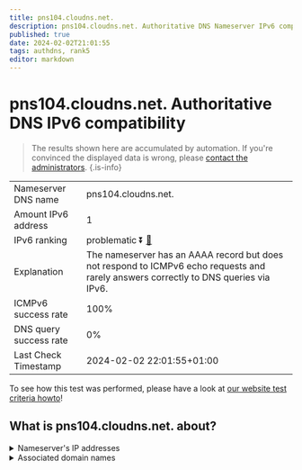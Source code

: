 ```yaml
---
title: pns104.cloudns.net.
description: pns104.cloudns.net. Authoritative DNS Nameserver IPv6 compatibility
published: true
date: 2024-02-02T21:01:55
tags: authdns, rank5
editor: markdown
---
```


# pns104.cloudns.net. Authoritative DNS IPv6 compatibility

> The results shown here are accumulated by automation. If you're convinced the displayed data is wrong, please [contact the administrators](/howto/chat). 
{.is-info}




|   |   |
| - | - |
| Nameserver DNS name | pns104.cloudns.net.
| Amount IPv6 address | 1
| IPv6 ranking | problematic :arrow_double_down: [🔗](/howto/ranking) |
| Explanation | The nameserver has an AAAA record but does not respond to ICMPv6 echo requests and rarely answers correctly to DNS queries via IPv6. |
| ICMPv6 success rate | 100%|
| DNS query success rate | 0% |
| Last Check Timestamp | 2024-02-02 22:01:55+01:00 |

To see how this test was performed, please have a look at [our website test criteria howto](/howto/testcriteria/authdns)!


## What is pns104.cloudns.net. about?




<details>
<summary>Nameserver's IP addresses</summary>

2a06:fb00:1::4:99

</details>



<details>
<summary>Associated domain names</summary>

www.spiegel.de

</details>
